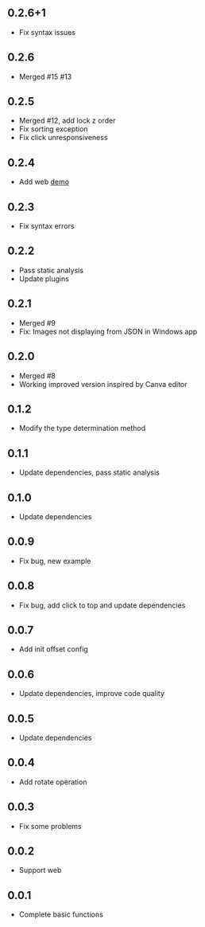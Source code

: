 ## 0.2.6+1

* Fix syntax issues

## 0.2.6

* Merged #15 #13

## 0.2.5

* Merged #12, add lock z order
* Fix sorting exception
* Fix click unresponsiveness

## 0.2.4

* Add web [demo](https://xsilencex.github.io/stack_board_demo/)

## 0.2.3

* Fix syntax errors

## 0.2.2

* Pass static analysis
* Update plugins

## 0.2.1

* Merged #9 
* Fix: Images not displaying from JSON in Windows app

## 0.2.0

* Merged #8 
* Working improved version inspired by Canva editor

## 0.1.2

* Modify the type determination method


## 0.1.1

* Update dependencies, pass static analysis


## 0.1.0

* Update dependencies


## 0.0.9

* Fix bug, new example


## 0.0.8

* Fix bug, add click to top and update dependencies


## 0.0.7

* Add init offset config


## 0.0.6

* Update dependencies, improve code quality


## 0.0.5

* Update dependencies

## 0.0.4

* Add rotate operation


## 0.0.3

* Fix some problems


## 0.0.2

* Support web


## 0.0.1

* Complete basic functions




















